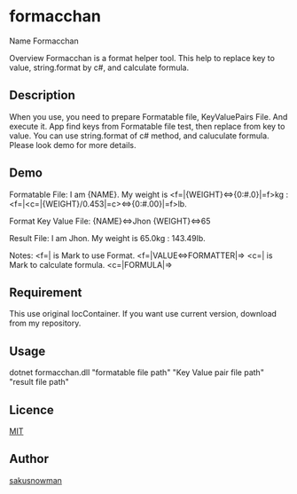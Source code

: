 # formacchan
Name
Formacchan

Overview
Formacchan is a format helper tool. This help to replace key to value, string.format by c#, and calculate formula.

## Description
When you use, you need to prepare Formatable file, KeyValuePairs File.
And execute it.
App find keys from Formatable file test, then replace from key to value.
You can use string.format of c# method, and caluculate formula.
Please look demo for more details.

## Demo
Formatable File:
I am {NAME}. My weight is <f=|{WEIGHT}<=>{0:#.0}|=f>kg : <f=|<c=|{WEIGHT}/0.453|=c><=>{0:#.00}|=f>lb.

Format Key Value File:
{NAME}<=>Jhon
{WEIGHT}<=>65

Result File:
I am Jhon. My weight is 65.0kg : 143.49lb.


Notes:
<f=| is Mark to use Format. <f=|VALUE<=>FORMATTER|=>
<c=| is Mark to calculate formula. <c=|FORMULA|=>
## Requirement
This use original IocContainer.
If you want use current version, download from my repository.

## Usage
dotnet formacchan.dll "formatable file path" "Key Value pair file path" "result file path"


## Licence

[MIT](https://github.com/tcnksm/tool/blob/master/LICENCE)

## Author

[sakusnowman](https://github.com/sakusnowman)